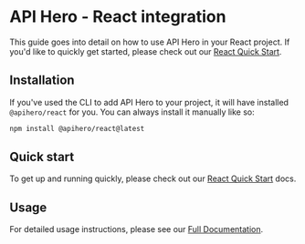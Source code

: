 # API Hero - React integration

This guide goes into detail on how to use API Hero in your React project. If you'd like to quickly get started, please check out our [React Quick Start](/react-quick-start).

## Installation

If you've used the CLI to add API Hero to your project, it will have installed `@apihero/react` for you. You can always install it manually like so:

```bash npm2yarn
npm install @apihero/react@latest
```

## Quick start

To get up and running quickly, please check out our [React Quick Start](https://docs.apihero.run/react-quick-start) docs.

## Usage

For detailed usage instructions, please see our [Full Documentation](https://docs.apihero.run/platforms/react).
